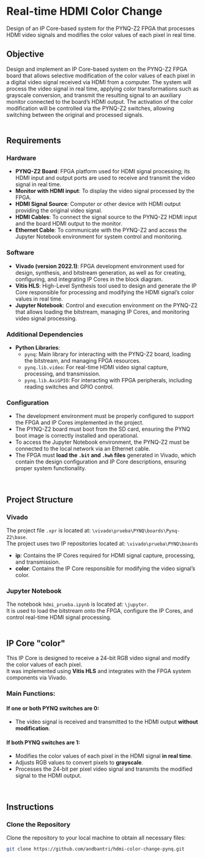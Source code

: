 # Real-time HDMI Color Change
Design of an IP Core-based system for the PYNQ-Z2 FPGA that processes HDMI video signals and modifies the color values of each pixel in real time.  


## Objective
Design and implement an IP Core-based system on the PYNQ-Z2 FPGA board that allows selective modification of the color values of each pixel in a digital video signal received via HDMI from a computer. The system will process the video signal in real time, applying color transformations such as grayscale conversion, and transmit the resulting signal to an auxiliary monitor connected to the board’s HDMI output. The activation of the color modification will be controlled via the PYNQ-Z2 switches, allowing switching between the original and processed signals.  
<br>

## Requirements
### Hardware
- **PYNQ-Z2 Board**: FPGA platform used for HDMI signal processing; its HDMI input and output ports are used to receive and transmit the video signal in real time.  
- **Monitor with HDMI input**: To display the video signal processed by the FPGA.  
- **HDMI Signal Source**: Computer or other device with HDMI output providing the original video signal.  
- **HDMI Cables**: To connect the signal source to the PYNQ-Z2 HDMI input and the board HDMI output to the monitor.  
- **Ethernet Cable**: To communicate with the PYNQ-Z2 and access the Jupyter Notebook environment for system control and monitoring.  
### Software
- **Vivado (version 2022.1)**: FPGA development environment used for design, synthesis, and bitstream generation, as well as for creating, configuring, and integrating IP Cores in the block diagram.  
- **Vitis HLS**: High-Level Synthesis tool used to design and generate the IP Core responsible for processing and modifying the HDMI signal’s color values in real time.  
- **Jupyter Notebook**: Control and execution environment on the PYNQ-Z2 that allows loading the bitstream, managing IP Cores, and monitoring video signal processing.  
### Additional Dependencies
- **Python Libraries**:  
  - `pynq`: Main library for interacting with the PYNQ-Z2 board, loading the bitstream, and managing FPGA resources.  
  - `pynq.lib.video`: For real-time HDMI video signal capture, processing, and transmission.  
  - `pynq.lib.AxiGPIO`: For interacting with FPGA peripherals, including reading switches and GPIO control.  
### Configuration
- The development environment must be properly configured to support the FPGA and IP Cores implemented in the project.  
- The PYNQ-Z2 board must boot from the SD card, ensuring the PYNQ boot image is correctly installed and operational.  
- To access the Jupyter Notebook environment, the PYNQ-Z2 must be connected to the local network via an Ethernet cable.  
- The FPGA must **load the `.bit` and `.hwh` files** generated in Vivado, which contain the design configuration and IP Core descriptions, ensuring proper system functionality.  
<br>

## Project Structure
### Vivado
The project file `.xpr` is located at: `\vivado\prueba\PYNQ\boards\Pynq-Z2\base`.  
The project uses two IP repositories located at: `\vivado\prueba\PYNQ\boards`  
- **ip**: Contains the IP Cores required for HDMI signal capture, processing, and transmission.  
- **color**: Contains the IP Core responsible for modifying the video signal’s color.  
### Jupyter Notebook
The notebook `hdmi_prueba.ipynb` is located at: `\jupyter`.  
It is used to load the bitstream onto the FPGA, configure the IP Cores, and control real-time HDMI signal processing.  
<br>

## IP Core "color"
This IP Core is designed to receive a 24-bit RGB video signal and modify the color values of each pixel.  
It was implemented using **Vitis HLS** and integrates with the FPGA system components via Vivado.  
### Main Functions:
#### If one or both PYNQ switches are 0:
- The video signal is received and transmitted to the HDMI output **without modification**.  
#### If both PYNQ switches are 1:
- Modifies the color values of each pixel in the HDMI signal **in real time**.  
- Adjusts RGB values to convert pixels to **grayscale**.  
- Processes the 24-bit per pixel video signal and transmits the modified signal to the HDMI output.  
<br>

## Instructions
### Clone the Repository
Clone the repository to your local machine to obtain all necessary files:  
```bash
git clone https://github.com/andbantri/hdmi-color-change-pynq.git

